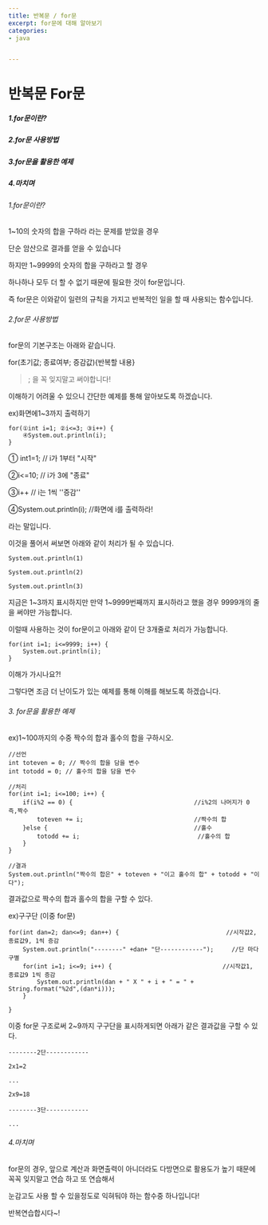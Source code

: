 ```yaml
---
title: 반복문 / for문
excerpt: for문에 대해 알아보기
categories: 
- java


---
```


# 반복문 For문

##### 1.for문이란?

##### 2.for문 사용방법

##### 3.for문을 활용한 예제

##### 4.마치며



###### 1.for문이란?

1~10의 숫자의 합을 구하라 라는 문제를 받았을 경우

단순 암산으로 결과를 얻을 수 있습니다

하지만 1~9999의 숫자의 합을 구하라고 할 경우 

하나하나 모두 더 할 수 없기 때문에 필요한 것이 for문입니다.

즉 for문은 이와같이 일련의 규칙을 가지고 반복적인 일을 할 때 사용되는 함수입니다.



###### 2.for문 사용방법

for문의 기본구조는 아래와 같습니다.

for(초기값; 종료여부; 증감값){반복할 내용}

> ; 을 꼭 잊지말고 써야합니다!

이해하기 어려울 수 있으니 간단한 예제를 통해 알아보도록 하겠습니다.



ex)화면에1~3까지 출력하기

```
for(①int i=1; ②i<=3; ③i++) {
	④System.out.println(i);
}
```

① int1=1; // i가 1부터 "시작"

②i<=10; //  i가 3에 "종료"

③i++ // i는 1씩 ''증감''

④System.out.println(i); //화면에 i를 출력하라!

라는 말입니다. 



이것을 풀어서 써보면 아래와 같이 처리가 될 수 있습니다.

```
System.out.println(1)

System.out.println(2)

System.out.println(3)
```

지금은 1~3까지 표시하지만 만약 1~9999번째까지 표시하라고 했을 경우 9999개의 줄을 써야만 가능합니다.



이럴때 사용하는 것이 for문이고 아래와 같이 단 3개줄로 처리가 가능합니다.

	for(int i=1; i<=9999; i++) {
		System.out.println(i);
	}

이해가 가시나요?!

그렇다면 조금 더 난이도가 있는 예제를 통해 이해를 해보도록 하겠습니다.



###### 3. for문을 활용한 예제

ex)1~100까지의 수중 짝수의 합과 홀수의 합을 구하시오.

```
//선언
int toteven = 0; // 짝수의 합을 담을 변수
int totodd = 0; // 홀수의 합을 담을 변수
		
//처리
for(int i=1; i<=100; i++) {
    if(i%2 == 0) {									//i%2의 나머지가 0 즉,짝수
   		toteven += i;								//짝수의 합
    }else {											//홀수
    	totodd += i;								 //홀수의 합 
    }
}	
		
//결과
System.out.println("짝수의 합은" + toteven + "이고 홀수의 합" + totodd + "이다");
```

결과값으로 짝수의 합과 홀수의 합을 구할 수 있다.



ex)구구단 (이중 for문)

	for(int dan=2; dan<=9; dan++) {        						 //시작값2, 종료값9, 1씩 증감
		System.out.println("--------" +dan+ "단------------"); 	  //단 마다 구별
		for(int i=1; i<=9; i++) {								//시작값1, 종료값9 1씩 증감
			System.out.println(dan + " X " + i + " = " + String.format("%2d",(dan*i))); 
		}
			
	}



이중 for문 구조로써 2~9까지 구구단을 표시하게되면 아래가 같은 결과값을 구할 수 있다.

```
--------2단------------

2x1=2

...

2x9=18

--------3단------------

...
```

###### 4.마치며

for문의 경우, 앞으로 계산과 화면출력이 아니더라도 다방면으로 활용도가 높기 때문에 꼭꼭 잊지말고 연습 하고 또 연습해서

눈감고도 사용 할 수 있을정도로 익혀둬야 하는 함수중 하나입니다!

반복연습합시다~!

